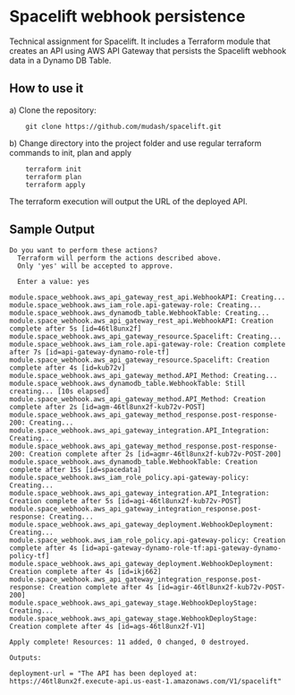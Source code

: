
# Spacelift webhook persistence

Technical assignment for Spacelift. It includes a Terraform module that creates an API using AWS API Gateway that persists the Spacelift webhook data in a Dynamo DB Table.

## How to use it
 
a) Clone the repository:

        git clone https://github.com/mudash/spacelift.git

b) Change directory into the project folder and use regular terraform commands to init, plan and apply
         
        terraform init
        terraform plan
        terraform apply
 
The terraform execution will output the URL of the deployed API. 

## Sample Output
  

```
Do you want to perform these actions?
  Terraform will perform the actions described above.
  Only 'yes' will be accepted to approve.

  Enter a value: yes

module.space_webhook.aws_api_gateway_rest_api.WebhookAPI: Creating...
module.space_webhook.aws_iam_role.api-gateway-role: Creating...
module.space_webhook.aws_dynamodb_table.WebhookTable: Creating...
module.space_webhook.aws_api_gateway_rest_api.WebhookAPI: Creation complete after 5s [id=46tl8unx2f]
module.space_webhook.aws_api_gateway_resource.Spacelift: Creating...
module.space_webhook.aws_iam_role.api-gateway-role: Creation complete after 7s [id=api-gateway-dynamo-role-tf]
module.space_webhook.aws_api_gateway_resource.Spacelift: Creation complete after 4s [id=kub72v]
module.space_webhook.aws_api_gateway_method.API_Method: Creating...
module.space_webhook.aws_dynamodb_table.WebhookTable: Still creating... [10s elapsed]
module.space_webhook.aws_api_gateway_method.API_Method: Creation complete after 2s [id=agm-46tl8unx2f-kub72v-POST]
module.space_webhook.aws_api_gateway_method_response.post-response-200: Creating...
module.space_webhook.aws_api_gateway_integration.API_Integration: Creating...
module.space_webhook.aws_api_gateway_method_response.post-response-200: Creation complete after 2s [id=agmr-46tl8unx2f-kub72v-POST-200]
module.space_webhook.aws_dynamodb_table.WebhookTable: Creation complete after 15s [id=spacedata]
module.space_webhook.aws_iam_role_policy.api-gateway-policy: Creating...
module.space_webhook.aws_api_gateway_integration.API_Integration: Creation complete after 5s [id=agi-46tl8unx2f-kub72v-POST]
module.space_webhook.aws_api_gateway_integration_response.post-response: Creating...
module.space_webhook.aws_api_gateway_deployment.WebhookDeployment: Creating...
module.space_webhook.aws_iam_role_policy.api-gateway-policy: Creation complete after 4s [id=api-gateway-dynamo-role-tf:api-gateway-dynamo-policy-tf]
module.space_webhook.aws_api_gateway_deployment.WebhookDeployment: Creation complete after 4s [id=ikj662]
module.space_webhook.aws_api_gateway_integration_response.post-response: Creation complete after 4s [id=agir-46tl8unx2f-kub72v-POST-200]
module.space_webhook.aws_api_gateway_stage.WebhookDeployStage: Creating...
module.space_webhook.aws_api_gateway_stage.WebhookDeployStage: Creation complete after 4s [id=ags-46tl8unx2f-V1]

Apply complete! Resources: 11 added, 0 changed, 0 destroyed.

Outputs:

deployment-url = "The API has been deployed at: https://46tl8unx2f.execute-api.us-east-1.amazonaws.com/V1/spacelift"

```
